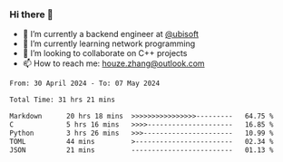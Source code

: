 ### Hi there 👋
- 🔭 I’m currently a backend engineer at [@ubisoft](https://github.com/ubisoft)
- 🌱 I’m currently learning network programming
- 👯 I’m looking to collaborate on C++ projects
- 📫 How to reach me: houze.zhang@outlook.com

<!--START_SECTION:waka-->

```txt
From: 30 April 2024 - To: 07 May 2024

Total Time: 31 hrs 21 mins

Markdown      20 hrs 18 mins  >>>>>>>>>>>>>>>>---------   64.75 %
C             5 hrs 16 mins   >>>>---------------------   16.85 %
Python        3 hrs 26 mins   >>>----------------------   10.99 %
TOML          44 mins         >------------------------   02.34 %
JSON          21 mins         -------------------------   01.13 %
```

<!--END_SECTION:waka-->
